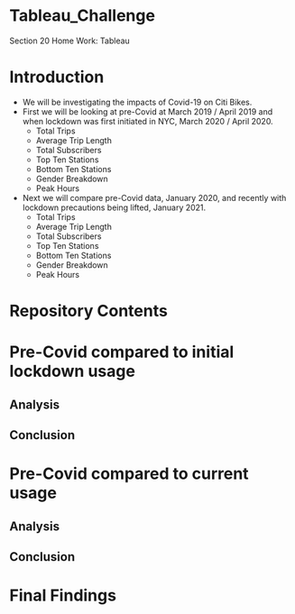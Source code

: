 # Tableau_Challenge
Section 20 Home Work: Tableau

# Introduction
  - We will be investigating the impacts of Covid-19 on Citi Bikes. 
  - First we will be looking at pre-Covid at March 2019 / April 2019 and when lockdown was first initiated in NYC, March 2020 / April 2020.
    - Total Trips
    - Average Trip Length
    - Total Subscribers
    - Top Ten Stations
    - Bottom Ten Stations
    - Gender Breakdown
    - Peak Hours
  - Next we will compare pre-Covid data, January 2020, and recently with lockdown precautions being lifted, January 2021.
    - Total Trips
    - Average Trip Length
    - Total Subscribers
    - Top Ten Stations
    - Bottom Ten Stations
    - Gender Breakdown
    - Peak Hours

# Repository Contents

# Pre-Covid compared to initial lockdown usage

## Analysis

## Conclusion

# Pre-Covid compared to current usage

## Analysis

## Conclusion

# Final Findings
